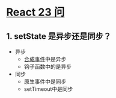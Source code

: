 # [React 23 问](https://zhuanlan.zhihu.com/p/304213203)

## 1. setState 是异步还是同步？
* 异步
    * [合成事件](https://juejin.cn/post/6844904066397503502)中是异步
    * 钩子函数中的是异步
* 同步
    * 原生事件中是同步
    * setTimeout中是同步
    